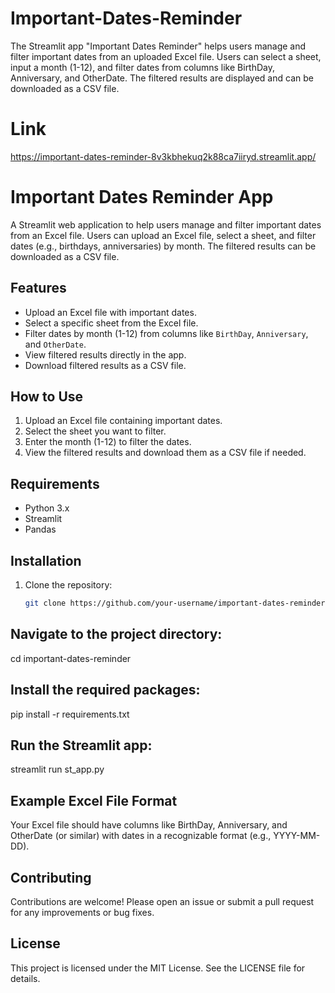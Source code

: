 # Important-Dates-Reminder
The Streamlit app "Important Dates Reminder" helps users manage and filter important dates from an uploaded Excel file. Users can select a sheet, input a month (1-12), and filter dates from columns like BirthDay, Anniversary, and OtherDate. The filtered results are displayed and can be downloaded as a CSV file.

# Link
https://important-dates-reminder-8v3kbhekuq2k88ca7iiryd.streamlit.app/

# Important Dates Reminder App

A Streamlit web application to help users manage and filter important dates from an Excel file. Users can upload an Excel file, select a sheet, and filter dates (e.g., birthdays, anniversaries) by month. The filtered results can be downloaded as a CSV file.

## Features

- Upload an Excel file with important dates.
- Select a specific sheet from the Excel file.
- Filter dates by month (1-12) from columns like `BirthDay`, `Anniversary`, and `OtherDate`.
- View filtered results directly in the app.
- Download filtered results as a CSV file.

## How to Use

1. Upload an Excel file containing important dates.
2. Select the sheet you want to filter.
3. Enter the month (1-12) to filter the dates.
4. View the filtered results and download them as a CSV file if needed.

## Requirements

- Python 3.x
- Streamlit
- Pandas

## Installation

1. Clone the repository:
   ```bash
   git clone https://github.com/your-username/important-dates-reminder.git

## Navigate to the project directory:

cd important-dates-reminder

## Install the required packages:

pip install -r requirements.txt

## Run the Streamlit app:

streamlit run st_app.py

## Example Excel File Format

Your Excel file should have columns like BirthDay, Anniversary, and OtherDate (or similar) with dates in a recognizable format (e.g., YYYY-MM-DD).

## Contributing

Contributions are welcome! Please open an issue or submit a pull request for any improvements or bug fixes.

## License

This project is licensed under the MIT License. See the LICENSE file for details.
